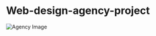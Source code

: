 # Web-design-agency-project
<img src="https://raw.githubusercontent.com/vara-s830/your-repo/main/images/Agency.jpg" alt="Agency Image">

